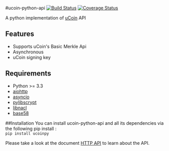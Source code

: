 #ucoin-python-api
[![Build Status](https://travis-ci.org/ucoin-io/ucoin-python-api.svg)](https://travis-ci.org/ucoin-io/ucoin-python-api) [![Coverage Status](https://coveralls.io/repos/ucoin-io/ucoin-python-api/badge.svg?branch=master&service=github)](https://coveralls.io/github/ucoin-io/ucoin-python-api?branch=master)

A python implementation of [uCoin](https://github.com/ucoin-io/ucoin) API

## Features
 * Supports uCoin's Basic Merkle Api
 * Asynchronous
 * uCoin signing key

## Requirements
 * Python >= 3.3
 * [aiohttp](https://pypi.python.org/pypi/aiohttp "aiohttp")
 * [asyncio](https://pypi.python.org/pypi/asyncio "asyncio")
 * [pylibscrypt](https://pypi.python.org/pypi/pylibscrypt "pylibscrypt")
 * [libnacl](https://pypi.python.org/pypi/libnacl "libnacl")
 * [base58](https://pypi.python.org/pypi/base58 "base58")

##Installation
You can install ucoin-python-api and all its dependencies via the following pip install :  
`pip install ucoinpy`

Please take a look at the document [HTTP API](https://github.com/ucoin-io/ucoin/blob/master/doc/HTTP_API.md) to learn about the API.
